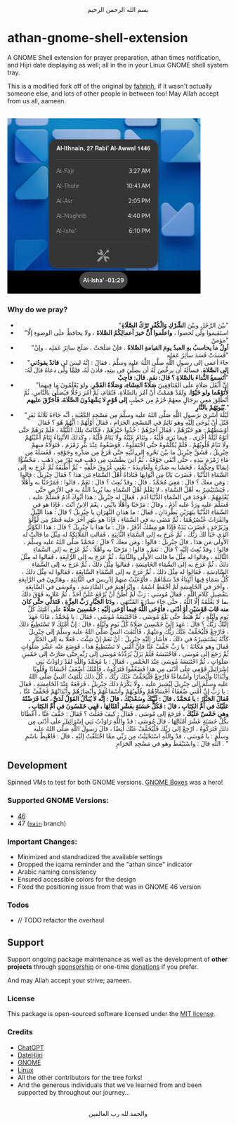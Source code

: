 <div align="center">
    بسم الله الرحمن الرحيم
</div>

<div align="left">

# athan-gnome-shell-extension

A GNOME Shell extension for prayer preparation, athan times notification, and Hijri date displaying as well; all in the in your Linux GNOME shell system tray.

This is a modified fork off of the original by [fahrinh](https://github.com/fahrinh/azan-gnome-shell-extension), if it wasn't actually someone else, and lots of other people in between too! May Allah accept from us all, aameen.

<br/>

<img src="./.github/images/gnome-shell-extension-screenshot.png" width="440" />

### Why do we pray?

</div>

<div align="right">

- "بيْنَ الرَّجُلِ وبيْنَ **الشِّرْكِ وَالْكُفْرِ تَرْكُ الصَّلَاةِ**"
- "استَقيموا ولَن تُحصوا ، **واعلَموا أنَّ خيرَ أعمالِكُمُ الصَّلاةَ** ، ولا يحافظُ علَى الوضوءِ إلَّا مؤمنٌ"
- "**أولُ ما يحاسبُ بهِ العبدُ يومَ القيامةِ الصَّلاةُ** ، فإنْ صَلَحَتْ ، صَلَحَ سائِرُ عَمَلِه ، وإنْ فَسَدَتْ فَسَدَ سائِرُ عَمَلِه"
- "جاءَ أعمى إلى رسولِ اللَّهِ صلَّى اللَّهُ عليهِ وسلَّمَ ، فقالَ : إنَّهُ ليسَ لي **قائدٌ يقودُني إلى الصَّلاةِ**، فسألَهُ أن يرخِّصَ لَهُ أن يصلِّيَ في بيتِهِ، فأذنَ لَهُ، فلمَّا ولَّى دعاهُ قالَ لَهُ: **أتَسمعُ النِّداءَ بالصَّلاةِ ؟ قالَ: نعَم. قالَ: فأجِبْ**"
- "إنَّ أَثْقَلَ صَلَاةٍ علَى المُنَافِقِينَ **صَلَاةُ العِشَاءِ، وَصَلَاةُ الفَجْرِ**، ولو يَعْلَمُونَ ما فِيهِما **لأَتَوْهُما ولو حَبْوًا**، وَلقَدْ هَمَمْتُ أَنْ آمُرَ بالصَّلَاةِ، فَتُقَامَ، ثُمَّ آمُرَ رَجُلًا فيُصَلِّيَ بالنَّاسِ، ثُمَّ أَنْطَلِقَ مَعِي برِجَالٍ معهُمْ حُزَمٌ مِن حَطَبٍ **إلى قَوْمٍ لا يَشْهَدُونَ الصَّلَاةَ، فَأُحَرِّقَ عليهم بُيُوتَهُمْ بالنَّارِ**."
- "لَيْلَةَ أُسْرِيَ برَسولِ اللَّهِ صَلَّى اللهُ عليه وسلَّمَ مِن مَسْجِدِ الكَعْبَةِ ، أنَّه جَاءَهُ ثَلَاثَةُ نَفَرٍ قَبْلَ أنْ يُوحَى إلَيْهِ وهو نَائِمٌ في المَسْجِدِ الحَرَامِ ، فَقالَ أوَّلُهُمْ : أيُّهُمْ هُوَ ؟ فَقالَ أوْسَطُهُمْ : هو خَيْرُهُمْ ، فَقالَ آخِرُهُمْ : خُذُوا خَيْرَهُمْ ، فَكَانَتْ تِلكَ اللَّيْلَةَ ، فَلَمْ يَرَهُمْ حتَّى أتَوْهُ لَيْلَةً أُخْرَى ، فِيما يَرَى قَلْبُهُ ، وتَنَامُ عَيْنُهُ ولَا يَنَامُ قَلْبُهُ ، وكَذلكَ الأنْبِيَاءُ تَنَامُ أعْيُنُهُمْ ولَا تَنَامُ قُلُوبُهُمْ ، فَلَمْ يُكَلِّمُوهُ حتَّى احْتَمَلُوهُ ، فَوَضَعُوهُ عِنْدَ بئْرِ زَمْزَمَ ، فَتَوَلَّاهُ منهمْ جِبْرِيلُ ، فَشَقَّ جِبْرِيلُ ما بيْنَ نَحْرِهِ إلى لَبَّتِهِ حتَّى فَرَغَ مِن صَدْرِهِ وجَوْفِهِ ، فَغَسَلَهُ مِن مَاءِ زَمْزَمَ بيَدِهِ ، حتَّى أنْقَى جَوْفَهُ ، ثُمَّ أُتِيَ بطَسْتٍ مِن ذَهَبٍ فيه تَوْرٌ مِن ذَهَبٍ ، مَحْشُوًّا إيمَانًا وحِكْمَةً ، فَحَشَا به صَدْرَهُ ولَغَادِيدَهُ - يَعْنِي عُرُوقَ حَلْقِهِ - ثُمَّ أطْبَقَهُ ثُمَّ عَرَجَ به إلى السَّمَاءِ الدُّنْيَا ، فَضَرَبَ بَابًا مِن أبْوَابِهَا فَنَادَاهُ أهْلُ السَّمَاءِ مَن هذا ؟ فَقالَ جِبْرِيلُ : قالوا : ومَن معكَ ؟ قالَ : مَعِيَ مُحَمَّدٌ ، قالَ : وقدْ بُعِثَ ؟ قالَ : نَعَمْ ، قالوا : فَمَرْحَبًا به وأَهْلًا ، فَيَسْتَبْشِرُ به أهْلُ السَّمَاءِ ، لا يَعْلَمُ أهْلُ السَّمَاءِ بما يُرِيدُ اللَّهُ به في الأرْضِ حتَّى يُعْلِمَهُمْ ، فَوَجَدَ في السَّمَاءِ الدُّنْيَا آدَمَ ، فَقالَ له جِبْرِيلُ : هذا أبُوكَ آدَمُ فَسَلِّمْ عليه ، فَسَلَّمَ عليه ورَدَّ عليه آدَمُ ، وقالَ : مَرْحَبًا وأَهْلًا بابْنِي ، نِعْمَ الِابنُ أنْتَ ، فَإِذَا هو في السَّمَاءِ الدُّنْيَا بنَهَرَيْنِ يَطَّرِدَانِ ، فَقالَ : ما هذانِ النَّهَرَانِ يا جِبْرِيلُ ؟ قالَ : هذا النِّيلُ والفُرَاتُ عُنْصُرُهُمَا ، ثُمَّ مَضَى به في السَّمَاءِ ، فَإِذَا هو بنَهَرٍ آخَرَ عليه قَصْرٌ مِن لُؤْلُؤٍ وزَبَرْجَدٍ ، فَضَرَبَ يَدَهُ فَإِذَا هو مِسْكٌ أذْفَرُ ، قالَ : ما هذا يا جِبْرِيلُ ؟ قالَ : هذا الكَوْثَرُ الذي خَبَأَ لكَ رَبُّكَ ، ثُمَّ عَرَجَ به إلى السَّمَاءِ الثَّانِيَةِ ، فَقالتِ المَلَائِكَةُ له مِثْلَ ما قالَتْ له الأُولَى مَن هذا ، قالَ جِبْرِيلُ : قالوا : ومَن معكَ ؟ قالَ : مُحَمَّدٌ صَلَّى اللهُ عليه وسلَّمَ ، قالوا : وقدْ بُعِثَ إلَيْهِ ؟ قالَ : نَعَمْ ، قالوا : مَرْحَبًا به وأَهْلًا ، ثُمَّ عَرَجَ به إلى السَّمَاءِ الثَّالِثَةِ ، وقالوا له مِثْلَ ما قالتِ الأُولَى والثَّانِيَةُ ، ثُمَّ عَرَجَ به إلى الرَّابِعَةِ ، فَقالوا له مِثْلَ ذلكَ ، ثُمَّ عَرَجَ به إلى السَّمَاءِ الخَامِسَةِ ، فَقالوا مِثْلَ ذلكَ ، ثُمَّ عَرَجَ به إلى السَّمَاءِ السَّادِسَةِ ، فَقالوا له مِثْلَ ذلكَ ، ثُمَّ عَرَجَ به إلى السَّمَاءِ السَّابِعَةِ ، فَقالوا له مِثْلَ ذلكَ ، كُلُّ سَمَاءٍ فِيهَا أنْبِيَاءُ قدْ سَمَّاهُمْ ، فأوْعَيْتُ منهمْ إدْرِيسَ في الثَّانِيَةِ ، وهَارُونَ في الرَّابِعَةِ ، وآخَرَ في الخَامِسَةِ لَمْ أحْفَظِ اسْمَهُ ، وإبْرَاهِيمَ في السَّادِسَةِ ، ومُوسَى في السَّابِعَةِ بتَفْضِيلِ كَلَامِ اللَّهِ ، فَقالَ مُوسَى : رَبِّ لَمْ أظُنَّ أنْ يُرْفَعَ عَلَيَّ أحَدٌ ، ثُمَّ عَلَا به فَوْقَ ذلكَ بما لا يَعْلَمُهُ إلَّا اللَّهُ ، حتَّى جَاءَ سِدْرَةَ المُنْتَهَى ، **ودَنَا الجَبَّارِ رَبِّ العِزَّةِ ، فَتَدَلَّى حتَّى كانَ منه قَابَ قَوْسَيْنِ أوْ أدْنَى ، فأوْحَى اللَّهُ فِيما أوْحَى إلَيْهِ : خَمْسِينَ صَلَاةً** علَى أُمَّتِكَ كُلَّ يَومٍ ولَيْلَةٍ ، ثُمَّ هَبَطَ حتَّى بَلَغَ مُوسَى ، فَاحْتَبَسَهُ مُوسَى ، فَقالَ : يا مُحَمَّدُ ، مَاذَا عَهِدَ إلَيْكَ رَبُّكَ ؟ قالَ : عَهِدَ إلَيَّ خَمْسِينَ صَلَاةً كُلَّ يَومٍ ولَيْلَةٍ ، قالَ : إنَّ أُمَّتَكَ لا تَسْتَطِيعُ ذلكَ ، فَارْجِعْ فَلْيُخَفِّفْ عَنْكَ رَبُّكَ وعنْهمْ ، فَالْتَفَتَ النبيُّ صَلَّى اللهُ عليه وسلَّمَ إلى جِبْرِيلَ كَأنَّهُ يَسْتَشِيرُهُ في ذلكَ ، فأشَارَ إلَيْهِ جِبْرِيلُ : أنْ نَعَمْ إنْ شِئْتَ ، فَعَلَا به إلى الجَبَّارِ ، فَقالَ وهو مَكَانَهُ : يا رَبِّ خَفِّفْ عَنَّا فإنَّ أُمَّتي لا تَسْتَطِيعُ هذا ، فَوَضَعَ عنْه عَشْرَ صَلَوَاتٍ ثُمَّ رَجَعَ إلى مُوسَى ، فَاحْتَبَسَهُ فَلَمْ يَزَلْ يُرَدِّدُهُ مُوسَى إلى رَبِّهِ حتَّى صَارَتْ إلى خَمْسِ صَلَوَاتٍ ، ثُمَّ احْتَبَسَهُ مُوسَى عِنْدَ الخَمْسِ ، فَقالَ : يا مُحَمَّدُ واللَّهِ لقَدْ رَاوَدْتُ بَنِي إسْرَائِيلَ قَوْمِي علَى أدْنَى مِن هذا فَضَعُفُوا فَتَرَكُوهُ ، فَأُمَّتُكَ أضْعَفُ أجْسَادًا وقُلُوبًا وأَبْدَانًا وأَبْصَارًا وأَسْمَاعًا فَارْجِعْ فَلْيُخَفِّفْ عَنْكَ رَبُّكَ ، كُلَّ ذلكَ يَلْتَفِتُ النبيُّ صَلَّى اللهُ عليه وسلَّمَ إلى جِبْرِيلَ لِيُشِيرَ عليه ، ولَا يَكْرَهُ ذلكَ جِبْرِيلُ ، فَرَفَعَهُ عِنْدَ الخَامِسَةِ ، فَقالَ : يا رَبِّ إنَّ أُمَّتي ضُعَفَاءُ أجْسَادُهُمْ وقُلُوبُهُمْ وأَسْمَاعُهُمْ وأَبْصَارُهُمْ وأَبْدَانُهُمْ فَخَفِّفْ عَنَّا ، **فَقالَ الجَبَّارُ : يا مُحَمَّدُ ، قالَ : لَبَّيْكَ وسَعْدَيْكَ ، قالَ : إنَّه لا يُبَدَّلُ القَوْلُ لَدَيَّ ، كما فَرَضْتُهُ عَلَيْكَ في أُمِّ الكِتَابِ ، قالَ : فَكُلُّ حَسَنَةٍ بعَشْرِ أمْثَالِهَا ، فَهي خَمْسُونَ في أُمِّ الكِتَابِ ، وهي خَمْسٌ عَلَيْكَ** ، فَرَجَعَ إلى مُوسَى ، فَقالَ : كيفَ فَعَلْتَ ؟ فَقالَ : خَفَّفَ عَنَّا ، أعْطَانَا بكُلِّ حَسَنَةٍ عَشْرَ أمْثَالِهَا ، قالَ مُوسَى : قدْ واللَّهِ رَاوَدْتُ بَنِي إسْرَائِيلَ علَى أدْنَى مِن ذلكَ فَتَرَكُوهُ ، ارْجِعْ إلى رَبِّكَ فَلْيُخَفِّفْ عَنْكَ أيضًا ، قالَ رَسولُ اللَّهِ صَلَّى اللهُ عليه وسلَّمَ : يا مُوسَى ، قدْ واللَّهِ اسْتَحْيَيْتُ مِن رَبِّي ممَّا اخْتَلَفْتُ إلَيْهِ ، قالَ : فَاهْبِطْ باسْمِ اللَّهِ قالَ : واسْتَيْقَظَ وهو في مَسْجِدِ الحَرَامِ . "

</div>

<div align="left">

## Development

Spinned VMs to test for both GNOME versions. [GNOME Boxes](https://apps.gnome.org/Boxes/) was a hero!

### Supported GNOME Versions:

- [46](https://github.com/GoodM4ven/athan-gnome-shell-extension/tree/Gnome-v46)
- 47 ([`main`](https://github.com/GoodM4ven/athan-gnome-shell-extension) branch)

### Important Changes:

- Minimized and standradized the available settings
- Dropped the iqama reminder and the "athan since" indicator
- Arabic naming consistency
- Ensured accessible colors for the design
- Fixed the positioning issue from that was in GNOME 46 version

### Todos

- // TODO refactor the overhaul


## Support

Support ongoing package maintenance as well as the development of **other projects** through [sponsorship](https://github.com/sponsors/GoodM4ven) or one-time [donations](https://github.com/sponsors/GoodM4ven?frequency=one-time&sponsor=GoodM4ven) if you prefer.

And may Allah accept your strive; aameen.

### License

This package is open-sourced software licensed under the [MIT license](LICENSE.md).

### Credits

- [ChatGPT](https://chat.openai.com)
- [DateHijri](https://datehijri.com/)
- [GNOME](https://gnome.org/)
- [Linux](https://kernel.org/)
- All the other contributors for the tree forks!
- And the generous individuals that we've learned from and been supported by throughout our journey...

</div>

<div align="center">
   <br>والحمد لله رب العالمين
</div>
